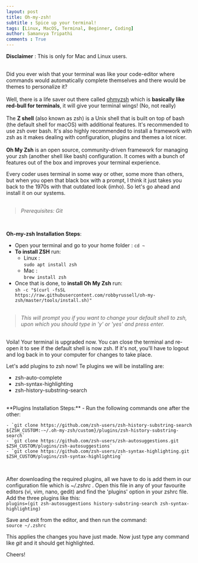 ```yaml
---
layout: post
title: Oh-my-zsh!
subtitle : Spice up your terminal!
tags: [Linux, MacOS, Terminal, Beginner, Coding]
author: Samanvya Tripathi
comments : True
---
```


**Disclaimer** : This is only for Mac and Linux users.<br><br>

Did you ever wish that your terminal was like your code-editor where commands would automatically complete themselves and there would be themes to personalize it? <br><br>
Well, there is a life saver out there called [ohmyzsh](https://github.com/ohmyzsh/ohmyzsh) which is **basically like red-bull for terminals**, it will give your terminal wings! (No, not really)<br><br>
The **Z shell** (also known as zsh) is a Unix shell that is built on top of bash (the default shell for macOS) with additional features. It's recommended to use zsh over bash. It's also highly recommended to install a framework with zsh as it makes dealing with configuration, plugins and themes a lot nicer.<br><br>
**Oh My Zsh** is an open source, community-driven framework for managing your zsh (another shell like bash) configuration. It comes with a bunch of features out of the box and improves your terminal experience.<br>

Every coder uses terminal in some way or other, some more than others, but when you open that black box with a prompt, I think it just takes you back to the 1970s with that outdated look (imho). So let's go ahead and install it on our systems.<br><br>

>_Prerequisites: Git_

<br>

**Oh-my-zsh Installation Steps**:
- Open your terminal and go to your home folder :
`cd ~`
- **To install ZSH** run:
    - Linux : <br>
    `sudo apt install zsh`
    - Mac : <br>
    `brew install zsh`
- Once that is done, to **install Oh My Zsh** run: <br>
`sh -c "$(curl -fsSL https://raw.githubusercontent.com/robbyrussell/oh-my-zsh/master/tools/install.sh)"` <br> <br>

>_This will prompt you if you want to change your default shell to zsh, upon which you should type in 'y' or 'yes' and press enter._

<br>
Voila! Your terminal is upgraded now. You can close the terminal and re-open it to see if the default shell is now zsh. If it's not, you'll have to logout and log back in to your computer for changes to take place. <br>

Let's add plugins to zsh now! Te plugins we will be installing are:
- zsh-auto-complete
- zsh-syntax-highlighting
- zsh-history-substring-search

<br>
**Plugins Installation Steps:**
- Run the following commands one after the other:

    - `git clone https://github.com/zsh-users/zsh-history-substring-search ${ZSH_CUSTOM:-~/.oh-my-zsh/custom}/plugins/zsh-history-substring-search`
    - `git clone https://github.com/zsh-users/zsh-autosuggestions.git $ZSH_CUSTOM/plugins/zsh-autosuggestions`
    - `git clone https://github.com/zsh-users/zsh-syntax-highlighting.git $ZSH_CUSTOM/plugins/zsh-syntax-highlighting`

<br>

After downloading the required plugins, all we have to do is add them in our configuration file which is _~/.zshrc_ . Open this file in any of your favourite editors (vi, vim, nano, gedit) and find the 'plugins' option in your zshrc file. <br>Add the three plugins like this:<br>
`plugins=(git zsh-autosuggestions history-substring-search zsh-syntax-highlighting)`

Save and exit from the editor, and then run the command: <br>
`source ~/.zshrc`

This applies the changes you have just made. Now just type any command like _git_ and it should get highlighted. 

Cheers!